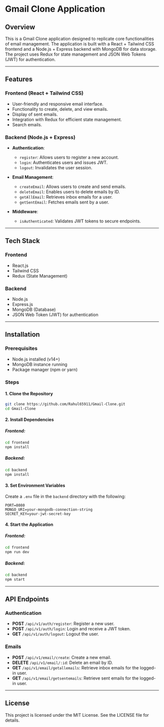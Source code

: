 # Gmail Clone Application

## Overview
This is a Gmail Clone application designed to replicate core functionalities of email management. The application is built with a React + Tailwind CSS frontend and a Node.js + Express backend with MongoDB for data storage. The project uses Redux for state management and JSON Web Tokens (JWT) for authentication.

---

## Features
### **Frontend (React + Tailwind CSS)**
- User-friendly and responsive email interface.
- Functionality to create, delete, and view emails.
- Display of sent emails.
- Integration with Redux for efficient state management.
- Search emails.

### **Backend (Node.js + Express)**
- **Authentication**:
  - `register`: Allows users to register a new account.
  - `login`: Authenticates users and issues JWT.
  - `logout`: Invalidates the user session.
  
- **Email Management**:
  - `createEmail`: Allows users to create and send emails.
  - `deleteEmail`: Enables users to delete emails by ID.
  - `getAllEmail`: Retrieves inbox emails for a user.
  - `getSentEmail`: Fetches emails sent by a user.

- **Middleware**:
  - `isAuthenticated`: Validates JWT tokens to secure endpoints.

---

## Tech Stack
### **Frontend**
- React.js
- Tailwind CSS
- Redux (State Management)

### **Backend**
- Node.js
- Express.js
- MongoDB (Database)
- JSON Web Token (JWT) for authentication

---

## Installation

### **Prerequisites**
- Node.js installed (v14+)
- MongoDB instance running
- Package manager (npm or yarn)

### **Steps**

#### 1. Clone the Repository
```bash
git clone https://github.com/Rahul65911/Gmail-Clone.git
cd Gmail-Clone
```

#### 2. Install Dependencies
##### Frontend:
```bash
cd frontend
npm install
```

##### Backend:
```bash
cd backend
npm install
```

#### 3. Set Environment Variables
Create a `.env` file in the `backend` directory with the following:
```env
PORT=8080
MONGO_URI=your-mongodb-connection-string
SECRET_KEY=your-jwt-secret-key
```

#### 4. Start the Application
##### Frontend:
```bash
cd frontend
npm run dev
```

##### Backend:
```bash
cd backend
npm start
```

---

## API Endpoints

### **Authentication**
- **POST** `/api/v1/auth/register`: Register a new user.
- **POST** `/api/v1/auth/login`: Login and receive a JWT token.
- **GET** `/api/v1/auth/logout`: Logout the user.

### **Emails**
- **POST** `/api/v1/email/create`: Create a new email.
- **DELETE** `/api/v1/email/:id`: Delete an email by ID.
- **GET** `/api/v1/email/getallemails`: Retrieve inbox emails for the logged-in user.
- **GET** `/api/v1/email/getsentemails`: Retrieve sent emails for the logged-in user.

---

## License
This project is licensed under the MIT License. See the LICENSE file for details.